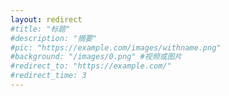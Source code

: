 ```yaml
---
layout: redirect
#title: "标题"
#description: "摘要"
#pic: "https://example.com/images/withname.png"
#background: "/images/0.png" #视频或图片
#redirect_to: "https://example.com/"
#redirect_time: 3
---
```

